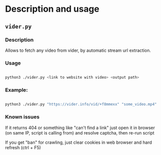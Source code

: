 # Description and usage

## `vider.py`

### Description

Allows to fetch any video from vider, by automatic stream url extraction.

### Usage

```bash

python3 ./vider.py <link to website with video> <output path>
```

### Example:

```bash

python3 ./vider.py "https://vider.info/vid/+f8mmexx" "some_video.mp4"
```

### Known issues

If it returns 404 or something like "can't find a link" just open it in browser (on same IP, script is calling from) and resolve captcha, then re-run script


If you get "ban" for crawling, just clear cookies in web browser and hard refresh (ctrl + F5)

